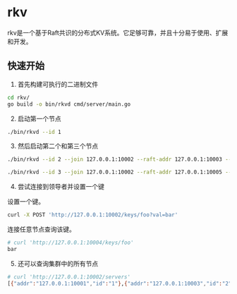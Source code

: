 # rkv
rkv是一个基于Raft共识的分布式KV系统。它足够可靠，并且十分易于使用、扩展和开发。

## 快速开始
1. 首先构建可执行的二进制文件

```bash
cd rkv/
go build -o bin/rkvd cmd/server/main.go
```

2. 启动第一个节点
```bash
./bin/rkvd --id 1
```
3. 然后启动第二个和第三个节点
```bash
./bin/rkvd --id 2 --join 127.0.0.1:10002 --raft-addr 127.0.0.1:10003 --server-addr 127.0.0.1:10004 --data-dir /tmp/rkv2/
```

```bash
./bin/rkvd --id 3 --join 127.0.0.1:10002 --raft-addr 127.0.0.1:10005 --server-addr 127.0.0.1:10006 --data-dir /tmp/rkv3/
```

4. 尝试连接到领导者并设置一个键

设置一个键。
```bash
curl -X POST 'http://127.0.0.1:10002/keys/foo?val=bar'
```
连接任意节点查询该键。
```bash
# curl 'http://127.0.0.1:10004/keys/foo'
bar
```
5. 还可以查询集群中的所有节点
```bash
# curl 'http://127.0.0.1:10002/servers'
[{"addr":"127.0.0.1:10001","id":"1"},{"addr":"127.0.0.1:10003","id":"2"},{"addr":"127.0.0.1:10005","id":"3"}]
```